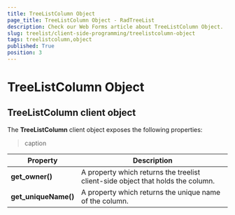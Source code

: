 ```yaml
---
title: TreeListColumn Object
page_title: TreeListColumn Object - RadTreeList
description: Check our Web Forms article about TreeListColumn Object.
slug: treelist/client-side-programming/treelistcolumn-object
tags: treelistcolumn,object
published: True
position: 3
---
```


# TreeListColumn Object



## TreeListColumn client object

The **TreeListColumn** client object exposes the following properties:


>caption  

| Property | Description |
| ------ | ------ |
| **get_owner()** |A property which returns the treelist client-side object that holds the column.|
| **get_uniqueName()** |A property which returns the unique name of the column.|
